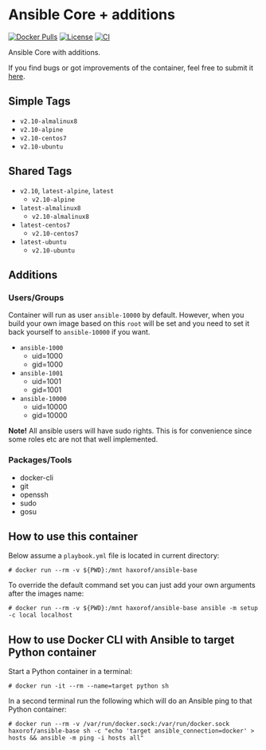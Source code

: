 # Ansible Core + additions

[![Docker Pulls](https://img.shields.io/docker/pulls/haxorof/ansible-base)](https://hub.docker.com/r/haxorof/ansible-base/)
[![License](https://img.shields.io/github/license/haxorof/docker-ansible-base)](https://hub.docker.com/r/haxorof/ansible-base/)
[![CI](https://github.com/haxorof/docker-ansible-base/workflows/CI/badge.svg)](https://github.com/haxorof/docker-ansible-base/actions?query=workflow%3ACI)

Ansible Core with additions.

If you find bugs or got improvements of the container, feel free to submit it [here](https://github.com/haxorof/docker-ansible-base/issues).

## Simple Tags

- `v2.10-almalinux8`
- `v2.10-alpine`
- `v2.10-centos7`
- `v2.10-ubuntu`

## Shared Tags

- `v2.10`, `latest-alpine`, `latest`
  - `v2.10-alpine`
- `latest-almalinux8`
  - `v2.10-almalinux8`
- `latest-centos7`
  - `v2.10-centos7`
- `latest-ubuntu`
  - `v2.10-ubuntu`

## Additions

### Users/Groups

Container will run as user `ansible-10000` by default. However, when you build your own image based on this `root` will be set and you need to set it back yourself to `ansible-10000` if you want.

- `ansible-1000`
  - uid=1000
  - gid=1000
- `ansible-1001`
  - uid=1001
  - gid=1001
- `ansible-10000`
  - uid=10000
  - gid=10000

**Note!** All ansible users will have sudo rights. This is for convenience since some roles etc are not that well implemented.

### Packages/Tools

- docker-cli
- git
- openssh
- sudo
- gosu

## How to use this container

Below assume a `playbook.yml` file is located in current directory:

```console
# docker run --rm -v ${PWD}:/mnt haxorof/ansible-base
```

To override the default command set you can just add your own arguments after the images name:

```console
# docker run --rm -v ${PWD}:/mnt haxorof/ansible-base ansible -m setup -c local localhost
```

## How to use Docker CLI with Ansible to target Python container

Start a Python container in a terminal:

```console
# docker run -it --rm --name=target python sh
```

In a second terminal run the following which will do an Ansible ping to that Python container:

```console
# docker run --rm -v /var/run/docker.sock:/var/run/docker.sock haxorof/ansible-base sh -c "echo 'target ansible_connection=docker' > hosts && ansible -m ping -i hosts all"
```
